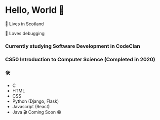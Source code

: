 # Hello, World 👋

:scotland: Lives in Scotland

:bug: Loves debugging

### Currently studying Software Development in CodeClan

### CS50 Introduction to Computer Science (Completed in 2020)

### 	:hammer_and_wrench: 

* C 
* HTML
* CSS
* Python (Django, Flask)
* Javascript (React)
* Java  :clapper: Coming Soon :grin:
